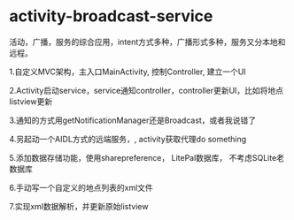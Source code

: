 # activity-broadcast-service
活动，广播，服务的综合应用，intent方式多种，广播形式多种，服务又分本地和远程。

1.自定义MVC架构，主入口MainActivity, 控制Controller, 建立一个UI

2.Activity启动service，service通知controller，controller更新UI，比如将地点listview更新

3.通知的方式用getNotificationManager还是Broadcast，或者我说错了

4.另起动一个AIDL方式的远端服务，, activity获取代理do something

5.添加数据存储功能，使用sharepreference， LitePal数据库， 不考虑SQLite老数据库

6.手动写一个自定义的地点列表的xml文件

7.实现xml数据解析，并更新原始listview
